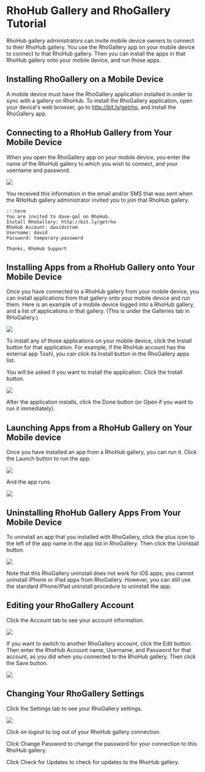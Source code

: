 # RhoHub Gallery and RhoGallery Tutorial

RhoHub gallery administrators can invite mobile device owners to connect to their RhoHub gallery. You use the RhoGallery app on your mobile device to connect to that RhoHub gallery. Then you can install the apps in that RhoHub gallery onto your mobile device, and run those apps.

## Installing RhoGallery on a Mobile Device

A mobile device must have the RhoGallery application installed in order to sync with a gallery on RhoHub. To install the RhoGallery application, open your device's web browser, go to http://bit.ly/getrho, and install the RhoGallery app.

## Connecting to a RhoHub Gallery from Your Mobile Device

When you open the RhoGallery app on your mobile device, you enter the name of the RhoHub gallery to which you wish to connect, and your username and password. 

<img src="http://rhodocs.s3.amazonaws.com/rhohub-rhogallery/rhogallery-login.jpg"/>

You received this information in the email and/or SMS that was sent when the RHoHub gallery administrator invited you to join that RhoHub gallery.

	:::term
	You are invited to dave-gal on RhoHub.
	Install RhoGallery: http://bit.ly/getrho
	RhoHub Account: davidstrom
	Username: david
	Password: temporary-password
	
	Thanks, RhoHub Support

## Installing Apps from a RhoHub Gallery onto Your Mobile Device

Once you have connected to a RhoHub gallery from your mobile device, you can install applications from that gallery onto your mobile device and run them. Here is an example of a mobile device logged into a RhoHub gallery, and a list of applications in that gallery. (This is under the Galleries tab in RHoGallery.)

<img src="http://rhodocs.s3.amazonaws.com/rhohub-rhogallery/rhogallery-myapps.jpg"/>

To install any of those applications on your mobile device, click the Install button for that application. For example, if the RhoHub account has the external app Toshl, you can click its Install button in the RhoGallery apps list.

You will be asked if you want to install the application. Click the Install button.

<img src="http://rhodocs.s3.amazonaws.com/rhohub-rhogallery/rhogallery-want-to-install.jpg"/>

After the application installs, click the Done button (or Open if you want to run it immediately).

## Launching Apps from a RhoHub Gallery on Your Mobile device

Once you have installed an app from a RhoHub gallery, you can run it. Click the Launch button to run the app.

<img src="http://rhodocs.s3.amazonaws.com/rhohub-rhogallery/rhogallery-launch.jpg"/>

And the app runs.

<img src="http://rhodocs.s3.amazonaws.com/rhohub-rhogallery/toshl.jpg"/>

## Uninstalling RhoHub Gallery Apps From Your Mobile Device

To uninstall an app that you installed with RhoGallery, click the plus icon to the left of the app name in the app list in RhoGallery. Then click the Uninstall button.

<img src="http://rhodocs.s3.amazonaws.com/rhohub-rhogallery/rhogallery-uninstall-app.jpg"/>

Note that this RhoGallery uninstall does not work for iOS apps; you cannot uninstall iPhone or iPad apps from RhoGallery. However, you can still use the standard iPhone/iPad uninstall procedure to uninstall the app.

## Editing your RhoGallery Account

Click the Account tab to see your account information.

<img src="http://rhodocs.s3.amazonaws.com/rhohub-rhogallery/rhogallery-account.png"/>

If you want to switch to another RhoGallery account, click the Edit button. Then enter the RhoHub Account name, Username, and Password for that account, as you did when you connected to the RhoHub gallery. Then click the Save button.

<img src="http://rhodocs.s3.amazonaws.com/rhohub-rhogallery/rhogallery-account-edit.png"/>

## Changing Your RhoGallery Settings

Click the Settings tab to see your RhoGallery settings.

<img src="http://rhodocs.s3.amazonaws.com/rhohub-rhogallery/rhogallery-settings.png"/>

Click on logout to log out of your RhoHub gallery connection.

Click Change Password to change the password for your connection to this RhoHub gallery.

Click Check for Updates to check for updates to the RhoHub gallery.
